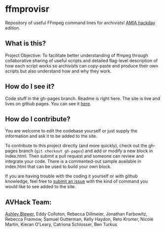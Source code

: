 # ffmprovisr

Repository of useful FFmpeg command lines for archivists! [AMIA hackday](http://wiki.curatecamp.org/index.php/Association_of_Moving_Image_Archivists_%26_Digital_Library_Federation_Hack_Day_2015) edition. 

## What is this?

Project Objective: To facilitate better understanding of ffmpeg through collaborative sharing of useful scripts and detailed flag-level description of how each script works so archivists can copy-paste and produce their own scripts but also understand how and why they work.

## How do I see it?

Code stuff in the gh-pages branch. Readme is right here. The site is live and lives on github pages. You can see it [here](http://amiaopensource.github.io/ffmprovisr).

## How do I contribute?

You are welcome to edit the codebase yourself or just supply the information and ask it to be added to the site.

To contribute to this project directly (and more quickly), check out the gh-pages branch (`git checkout gh-pages`) and add or modify a new block in index.html. Then submit a pull request and someone can review and integrate your code. There is a commented-out sample available in index.html that can be used to build your own block. 

If you are having trouble with the coding it yourself or with github knowledge, feel free to [submit an issue](https://github.com/amiaopensource/ffmprovisr/issues) with the kind of command you would like to see added to the site.

## AVHack Team:

[Ashley Blewer](https://github.com/ablwr), Eddy Colloton, Rebecca Dillmeier, Jonathan Farbowitz, Rebecca Fraimow, Samuel Gutterman, Kelly Haydon, Reto Kromer, Nicole Martin, Kieran O'Leary, Catriona Schlosser, Ben Turkus